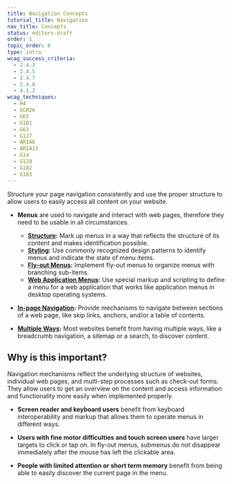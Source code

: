 ```yaml
---
title: Navigation Concepts
tutorial_title: Navigation
nav_title: Concepts
status: editors-draft
order: 1
topic_order: 6
type: intro
wcag_success_criteria:
  - 2.4.3
  - 2.4.5
  - 2.4.7
  - 2.4.8
  - 4.1.2
wcag_techniques:
  - H4
  - SCR26
  - G65
  - G161
  - G63
  - G127
  - ARIA6
  - ARIA11
  - G14
  - G128
  - G182
  - G183
---
```


Structure your page navigation consistently and use the proper structure to allow users to easily access all content on your website.

* **Menus** are used to navigate and interact with web pages, therefore they need to be usable in all circumstances.

  * **[Structure](menus-structure.html):** Mark up menus in a way that reflects the structure of its content and makes identification possible.
  * **[Styling](menus-styling.html):** Use commonly recognized design patterns to identify menus and indicate the state of menu items.
  * **[Fly-out Menus](menus-flyout.html):** Implement fly-out menus to organize menus with branching sub-items.
  * **[Web Application Menus](application-menus.html):** Use special markup and scripting to define a menu for a web application that works like application menus in desktop operating systems.

* **[In-page Navigation](in-page-navigation.html):** Provide mechanisms to navigate between sections of a web page, like skip links, anchors, and/or a table of contents.

* **[Multiple Ways](multiple-ways.html):** Most websites benefit from having multiple ways, like a breadcrumb navigation, a sitemap or a search, to discover content.

## Why is this important?

Navigation mechanisms reflect the underlying structure of websites, individual web pages, and multi-step processes such as check-out forms. They allow users to get an overview on the content and access information and functionality more easily when implemented properly.

* **Screen reader and keyboard users** benefit from keyboard interoperability and markup that allows them to operate menus in different ways.

* **Users with fine motor difficulties and touch screen users** have larger targets to click or tap on. In fly-out menus, submenus do not disappear immediately after the mouse has left the clickable area.

* **People with limited attention or short term memory** benefit from being able to easily discover the current page in the menu.
